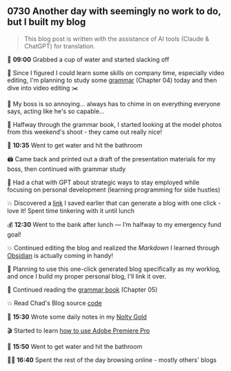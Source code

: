 ## 0730 Another day with seemingly no work to do, but I built my blog

> This blog post is written with the assistance of AI tools (Claude & ChatGPT) for translation.

🚰 **09:00** Grabbed a cup of water and started slacking off

💭 Since I figured I could learn some skills on company time, especially video editing, I'm planning to study some [grammar](https://llwslc.github.io/grammar-club/content/Chapter04.html) (Chapter 04) today and then dive into video editing ✂️

💭 My boss is so annoying... always has to chime in on everything everyone says, acting like he's so capable...

📸 Halfway through the grammar book, I started looking at the model photos from this weekend's shoot - they came out really nice!

🚾 **10:35** Went to get water and hit the bathroom

🖨️ Came back and printed out a draft of the presentation materials for my boss, then continued with grammar study

💭 Had a chat with GPT about strategic ways to stay employed while focusing on personal development (learning programming for side hustles)

💥 Discovered a [link](https://chadbaldwin.net/2021/03/14/how-to-build-a-sql-blog.html) I saved earlier that can generate a blog with one click - love it! Spent time tinkering with it until lunch

💰 **12:30** Went to the bank after lunch — I’m halfway to my emergency fund goal!

💥 Continued editing the blog and realized the *Markdown* I learned through [Obsidian](https://obsidian.md/) is actually coming in handy!

💭 Planning to use this one-click generated blog specifically as my worklog, and once I build my proper personal blog, I'll link it over.

📕 Continued reading the [grammar book](https://llwslc.github.io/grammar-club/content/Chapter05) (Chapter 05)

💥 Read Chad's Blog source [code](https://github.com/chadbaldwin/chadbaldwin.github.io)

📓 **15:30** Wrote some daily notes in my [Nolty Gold](https://nolty.jp/gold/)

🎬 Started to learn [how to use Adobe Premiere Pro](https://www.adobe.com/jp/learn/premiere-pro?learnIn=1)

🚾 **15:50** Went to get water and hit the bathroom

🏄‍♀️ **16:40** Spent the rest of the day browsing online - mostly others' blogs


